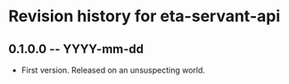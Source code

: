 # Revision history for eta-servant-api

## 0.1.0.0  -- YYYY-mm-dd

* First version. Released on an unsuspecting world.
